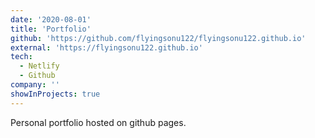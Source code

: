 ```yaml
---
date: '2020-08-01'
title: 'Portfolio'
github: 'https://github.com/flyingsonu122/flyingsonu122.github.io'
external: 'https://flyingsonu122.github.io'
tech:
  - Netlify
  - Github
company: ''
showInProjects: true
---
```


Personal portfolio hosted on github pages.